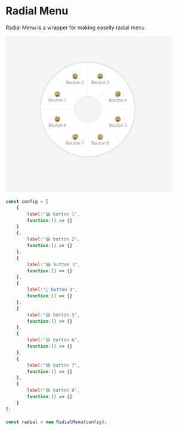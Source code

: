 # Radial Menu

Radial Menu is a wrapper for making easelly radial menu.

![Capture](./Capture.PNG)

```js
const config = [
    {
        label:"😀 button 1",
        function:() => {}
    }
    {,
        label:"😁 button 2",
        function:() => {}
    },
    {
        label:"😂 button 3",
        function:() => {}
    },
    {
        label:"🤣 button 4",
        function:() => {}
    },
    {
        label:"😃 button 5",
        function:() => {}
    },
    {
        label:"😄 button 6",
        function:() => {}
    },
    {
        label:"😅 button 7",
        function:() => {}
    },
    {
        label:"😆 button 8",
        function:() => {}
    }
];

const radial = new RadialMenu(config);
```